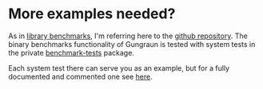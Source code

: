 # More examples needed?

As in [library benchmarks](../library_benchmarks/examples.md), I'm referring
here to the [github repository](https://github.com/gungraun/gungraun).
The binary benchmarks functionality of Gungraun is tested with system tests
in the private
[benchmark-tests](https://github.com/gungraun/gungraun/tree/main/benchmark-tests/benches/test_lib_bench)
package.

Each system test there can serve you as an example, but for a fully documented
and commented one see
[here](https://github.com/gungraun/gungraun/blob/main/benchmark-tests/benches/test_bin_bench/intro/test_bin_bench_intro.rs).
